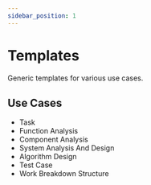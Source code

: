 ```yaml
---
sidebar_position: 1
---
```


# Templates

Generic templates for various use cases.

## Use Cases

- Task
- Function Analysis
- Component Analysis
- System Analysis And Design
- Algorithm Design
- Test Case
- Work Breakdown Structure
